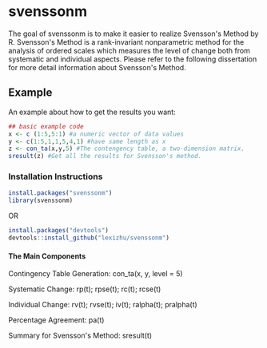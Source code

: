 <!-- README.md is generated from README.Rmd. Please edit that file -->
svenssonm
=========

The goal of svenssonm is to make it easier to realize Svensson's Method by R. Svensson's Method is a rank-invariant nonparametric method for the analysis of ordered scales which measures the level of change both from systematic and individual aspects. Please refer to the following dissertation for more detail information about Svensson's Method.

Example
-------

An example about how to get the results you want:

``` r
## basic example code
x <- c (1:5,5:1) #a numeric vector of data values
y <- c(1:5,1,1,5,4,1) #have same length as x
z <- con_ta(x,y,5) #The contengency table, a two-dimension matrix.
sresult(z) #Get all the results for Svensson's method.
```

### Installation Instructions

``` r
install.packages("svenssonm")
library(svenssonm)
```

OR

``` r
install.packages("devtools")
devtools::install_github("lexizhu/svenssonm")
```

#### The Main Components

Contingency Table Generation: con\_ta(x, y, level = 5)

Systematic Change: rp(t); rpse(t); rc(t); rcse(t)

Individual Change: rv(t); rvse(t); iv(t); ralpha(t); pralpha(t)

Percentage Agreement: pa(t)

Summary for Svensson's Method: sresult(t)
